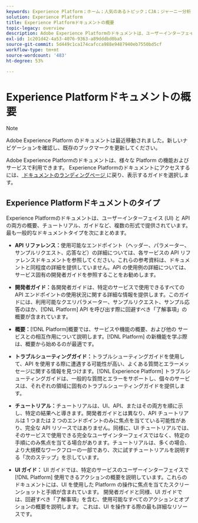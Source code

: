 ```yaml
---
keywords: Experience Platform；ホーム；人気のあるトピック；CJA；ジャーニー分析；customer journey analytics;campaign orchestration；オーケストレーション；customer journey;journey orchestration；機能；ワークフロー
solution: Experience Platform
title: Experience Platformドキュメントの概要
topic-legacy: overview
description: Adobe Experience Platformのドキュメントは、ユーザーインターフェイスと API の両方の概要、チュートリアル、ガイドなど、複数の形式で提供されています。以下に、Experience Platformサービスで使用できる最も一般的なドキュメントタイプの簡単な説明を示します。
exl-id: 1c201d42-4a53-4076-9363-a89dddbd0ba5
source-git-commit: 5d449c1ca174cafcca988e9487940eb7550bd5cf
workflow-type: tm+mt
source-wordcount: '483'
ht-degree: 53%

---
```


# Experience Platformドキュメントの概要

>[!NOTE]
>
>Adobe Experience Platform のドキュメントは最近移動されました。新しいナビゲーションを確認し、既存のブックマークを更新してください。

Adobe Experience Platformのドキュメントは、様々な Platform の機能およびサービスで利用できます。 Experience Platformのドキュメントにアクセスするには、[ ドキュメントのランディングページ ](https://experienceleague.adobe.com/docs/experience-platform.html?lang=ja) に戻り、表示するガイドを選択します。

## Experience Platformドキュメントのタイプ

Experience Platformのドキュメントは、ユーザーインターフェイス (UI) と API の両方の概要、チュートリアル、ガイドなど、複数の形式で提供されています。 最も一般的なドキュメントタイプを次にまとめます。

* **API リファレンス：**&#x200B;使用可能なエンドポイント（ヘッダー、パラメーター、サンプルリクエスト、応答など）の詳細については、各サービスの API リファレンスドキュメントを参照してください。これらの参考資料は、ドキュメントと同程度の詳細を提供していません。API の使用例の詳細については、サービス固有の開発者ガイドを参照することをお勧めします。

* **開発者ガイド：**&#x200B;各開発者ガイドは、特定のサービスで使用できるすべての API エンドポイントの使用状況に関する詳細な情報を提供します。このガイドには、利用可能なクエリパラメーター、サンプルリクエスト、サンプル応答のほか、[!DNL Platform] API を呼び出す際に回避すべき「了解事項」の概要が含まれています。

* **概要：**[!DNL Platform]概要では、サービスや機能の概要、および他の サービスとの相互作用について説明します。[!DNL Platform] の新機能を学ぶ際は、概要から始めるのが最適です。

* **トラブルシューティングガイド：**&#x200B;トラブルシューティングガイドを使用して、API を使用する際に遭遇する可能性が高い、よくある質問とエラーメッセージに関する情報を見つけます。[!DNL Experience Platform] トラブルシューティングガイドは、一般的な質問とエラーをサポートし、個々のサービスは、それぞれの領域に固有のトラブルシューティングガイドを提供します。

* **チュートリアル：**&#x200B;チュートリアルは、UI、API、またはその両方を順に示し、特定の結果へと導きます。開発者ガイドとは異なり、API チュートリアルは 1 つまたは 2 つのエンドポイントのみに焦点を当てている可能性があり、完全な API リソースではありません。同様に、UI チュートリアルでは、そのサービスで使用できる完全なユーザインターフェイスではなく、特定の手順にのみ焦点を当てる場合があります。チュートリアルは、多くの場合、より大規模なワークフローの一部であり、次に試すチュートリアルを説明する「次のステップ」を示しています。

* **UI ガイド：** UI ガイドでは、特定のサービスのユーザーインターフェイスで [!DNL Platform] 使用できるアクションの概要を説明しています。これらのドキュメントには、UI を使用した Platform の操作に焦点を当てたスクリーンショットと手順が含まれています。 開発者ガイドと同様、UI ガイドでは、回避すべき「了解事項」を含む、使用可能なすべてのアクションとオプションの概要を説明します。 これは、UI を操作する際の最も詳細なリソースです。
